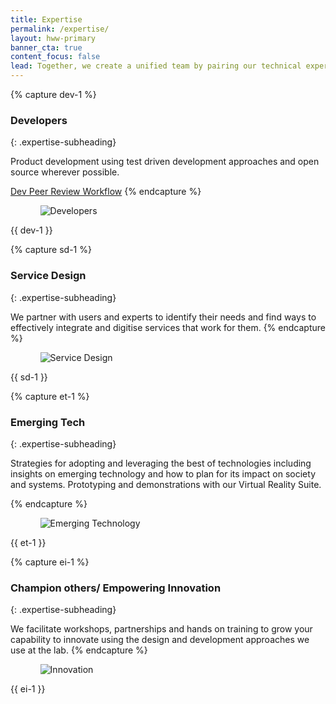 ```yaml
---
title: Expertise
permalink: /expertise/
layout: hww-primary
banner_cta: true
content_focus: false
lead: Together, we create a unified team by pairing our technical expertise with your program knowledge.
---
```

<!-- <div class="hww-intro" markdown="1"></div> -->

{% capture dev-1 %}
### Developers
{: .expertise-subheading}

Product development using test driven development approaches and open source wherever possible.

[Dev Peer Review Workflow](../devPeerReviewWorkflow)
{% endcapture %}

<div class="nz-grid-full nz-section">
  <div class="nz-width-one-third">
    <ul class="graphic-list">
      <ol>
        <div class="graphic-list-img">
          <img src="{{ site.baseurl }}/assets/img/expertise/dev.png" alt="Developers">
        </div>
        <!-- <span>8-10 weeks</span> -->
      </ol>
    </ul>
  </div>
  <div class="nz-width-two-thirds" markdown="1">
    {{ dev-1 }}
  </div>
</div>

{% capture sd-1 %}
### Service Design
{: .expertise-subheading}

We partner with users and experts to identify their needs and find ways to effectively integrate and digitise services that work for them.
{% endcapture %}

<div class="nz-grid-full">
  <div class="nz-width-one-third">
    <ul class="graphic-list">
      <ol>
        <div class="graphic-list-img">
          <img src="{{ site.baseurl }}/assets/img/expertise/serviceDesign.png" alt="Service Design">
        </div>
        <!-- <span>4-6 person team</span> -->
      </ol>
    </ul>
  </div>
  <div class="nz-width-two-thirds" markdown="1">
   {{ sd-1 }}
  </div>
</div>

{% capture et-1 %}
### Emerging Tech
{: .expertise-subheading}

Strategies for adopting and leveraging the best of technologies including insights on emerging technology and how to plan for its impact on society and systems. Prototyping and demonstrations with our Virtual Reality Suite.

{% endcapture %}

<div class="nz-grid-full nz-section">
  <div class="nz-width-one-third">
    <ul class="graphic-list">
      <ol>
        <div class="graphic-list-img">
          <img src="{{ site.baseurl }}/assets/img/expertise/emergingTech.png" alt="Emerging Technology">
        </div>
        <!-- <span>2-3 person team</span> -->
      </ol>
    </ul>
  </div>
  <div class="nz-width-two-thirds" markdown="1">
    {{ et-1 }}
  </div>
</div>

{% capture ei-1 %}
### Champion others/ Empowering Innovation
{: .expertise-subheading}

We facilitate workshops, partnerships and hands on training to grow your capability to innovate using the design and development approaches we use at the lab.
{% endcapture %}

<div class="nz-grid-full">
  <div class="nz-width-one-third">
    <ul class="graphic-list">
      <ol>
        <div class="graphic-list-img">
          <img src="{{ site.baseurl }}/assets/img/expertise/innovation.png" alt="Innovation">
        </div>
        <!-- <span>4-6 person team</span> -->
      </ol>
    </ul>
  </div>
  <div class="nz-width-two-thirds" markdown="1">
   {{ ei-1 }}
  </div>
</div>